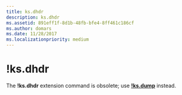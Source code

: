 ```yaml
---
title: ks.dhdr
description: ks.dhdr
ms.assetid: 891eff1f-8d1b-48fb-bfe4-8ff461c186cf
ms.author: domars
ms.date: 11/28/2017
ms.localizationpriority: medium
---
```


# !ks.dhdr


The **!ks.dhdr** extension command is obsolete; use [**!ks.dump**](-ks-dump.md) instead.

 

 





